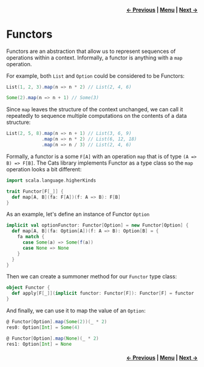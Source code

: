 <h4 align="right">
    <a href="lesson3_2_semigroups.md">← Previous</a> |
    <a href="lesson3.md">Menu</a> |
    <a href="lesson3_4_higher_kinded_types.md">Next →</a>
</h4>

<h1>Functors</h1>

Functors are an abstraction that allow us to represent sequences of operations within a context. Informally, a functor 
is anything with a `map` operation. 

For example, both `List` and `Option` could be considered to be Functors:

```scala
List(1, 2, 3).map(n => n * 2) // List(2, 4, 6)
```

```scala
Some(2).map(n => n + 1) // Some(3)
```

Since `map` leaves the structure of the context unchanged, we can call it repeatedly to sequence multiple computations 
on the contents of a data structure:

```scala
List(2, 5, 8).map(n => n + 1) // List(3, 6, 9)
             .map(n => n * 2) // List(6, 12, 18)
             .map(n => n / 3) // List(2, 4, 6)
```

Formally, a functor is a some `F[A]` with an operation `map` that is of type `(A => B) => F[B]`. The Cats library 
implements Functor as a type class so the `map` operation looks a bit different:

```scala
import scala.language.higherKinds

trait Functor[F[_]] {
  def map[A, B](fa: F[A])(f: A => B): F[B]
}
```

As an example, let's define an instance of Functor `Option`

```scala
implicit val optionFunctor: Functor[Option] = new Functor[Option] {
  def map[A, B](fa: Option[A])(f: A => B): Option[B] = {
    fa match {
      case Some(a) => Some(f(a))
      case None => None
    }
  }
}
```

Then we can create a summoner method for our `Functor` type class:

```scala
object Functor {
  def apply[F[_]](implicit functor: Functor[F]): Functor[F] = functor
}
```

And finally, we can use it to map the value of an `Option`:

```scala
@ Functor[Option].map(Some(2))(_ * 2)
res0: Option[Int] = Some(4)

@ Functor[Option].map(None)(_ * 2)
res1: Option[Int] = None
```

<h4 align="right">
    <a href="lesson3_2_semigroups.md">← Previous</a> |
    <a href="lesson3.md">Menu</a> |
    <a href="lesson3_4_higher_kinded_types.md">Next →</a>
</h4>